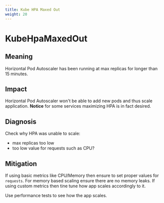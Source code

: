 ```yaml
---
title: Kube HPA Maxed Out
weight: 20
---
```


# KubeHpaMaxedOut

## Meaning

Horizontal Pod Autoscaler has been running at max replicas for longer
than 15 minutes.

## Impact

Horizontal Pod Autoscaler won't be able to add new pods and thus scale application.
**Notice** for some services maximizing HPA is in fact desired.

## Diagnosis

Check why HPA was unable to scale:

- max replicas too low
- too low value for requests such as CPU?

## Mitigation

If using basic metrics like CPU/Memory then ensure to set proper values for
`requests`.
For memory based scaling ensure there are no memory leaks.
If using custom metrics then tine tune how app scales accordingly to it.

Use performance tests to see how the app scales.
